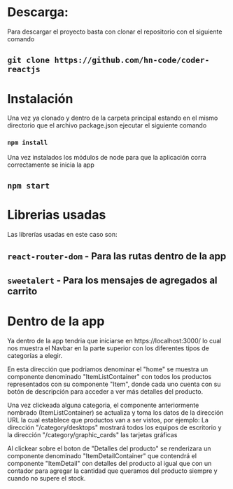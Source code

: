 # Descarga:
Para descargar el proyecto basta con clonar el repositorio con el siguiente comando
## `git clone https://github.com/hn-code/coder-reactjs`

# Instalación
Una vez ya clonado y dentro de la carpeta principal estando en el mismo directorio que  el archivo package.json ejecutar el siguiente comando
### `npm install`

Una vez instalados los módulos de node para que la aplicación corra correctamente se inicia la app
## `npm start`

# Librerias usadas
Las librerías usadas en este caso son:
## `react-router-dom` - Para las rutas dentro de la app
## `sweetalert` - Para los mensajes de agregados al carrito

# Dentro de la app
Ya dentro de la app tendria que iniciarse en https://localhost:3000/ lo cual nos muestra el Navbar en la parte superior con los diferentes tipos de categorías a elegir.

En esta dirección que podriamos denominar el "home" se muestra un componente denominado "ItemListContainer" con todos los productos representados con su componente "Item", donde cada uno cuenta con su botón de descripción para acceder a ver más detalles del producto.

Una vez clickeada alguna categoria, el componente anteriormente nombrado (ItemListContainer) se actualiza y toma los datos de la dirección URL la cual establece que productos van a ser vistos, por ejemplo:
La dirección "/category/desktops" mostrará todos los equipos de escritorio y la dirección "/category/graphic_cards" las tarjetas gráficas

Al clickear sobre el boton de "Detalles del producto" se renderizara un componente denominado "ItemDetailContainer" que contendrá el componente "ItemDetail" con detalles del producto al igual que con un contador para agregar la cantidad que queramos del producto siempre y cuando no supere el stock.